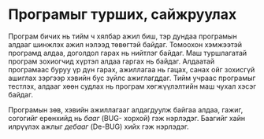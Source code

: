 # Програмыг турших, сайжруулах

Програм бичих нь тийм ч хялбар ажил биш, тэр дундаа програмын алдааг шинжлэх ажил нэлээд төвөгтэй байдаг. Томоохон хэмжээтэй програмд алдаа, доголдол гарах нь нийтлэг байдаг. Маш туршлагатай програм зохиогчид хүртэл алдаа гаргах нь байдаг. Алдаатай програмаас буруу үр дүн гарах, ажиллагаа нь гацах, санах ойг зохисгүй ашиглах зэргээр хэвийн бус зүйлс ажиглагддаг. Тийм учраас програмыг тестлэх, алдааг хөөн судлах нь програм хөгжүүлэлтийн маш чухал хэсэг байдаг.

Програмын зөв,  хэвийн ажиллагааг алдагдуулж  байгаа алдаа, гажиг, согогийг ерөнхийд нь *бааг* (BUG- хорхой)  гэж нэрлэдэг. Баагийг хайн илрүүлэх ажлыг *дебааг* (De-BUG)  хийх гэж нэрлэдэг.
